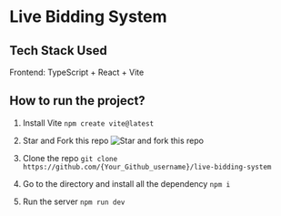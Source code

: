 # Live Bidding System

## Tech Stack Used
Frontend: TypeScript + React + Vite

## How to run the project?

1. Install Vite
`npm create vite@latest`

2. Star and Fork this repo
![Star and fork this repo](https://user-images.githubusercontent.com/46455250/194689583-973eb468-8344-4721-9c7a-6e28e2c276ce.png)

3. Clone the repo
`git clone https://github.com/{Your_Github_username}/live-bidding-system`

4. Go to the directory and install all the dependency
`npm i`

5. Run the server
`npm run dev`
